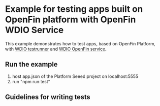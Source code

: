 # Example for testing apps built on OpenFin platform with OpenFin WDIO Service


This example demonstrates how to test apps, based on OpenFin Platform, with [WDIO testrunner](http://webdriver.io/guide/testrunner/gettingstarted.html) and [WDIO OpenFin service](https://github.com/wenjunche/wdio-openfin-service.git).

## Run the example

1. host app.json of the Platform Seeed project on localhost:5555
2. run "npm run test"

## Guidelines for writing tests


